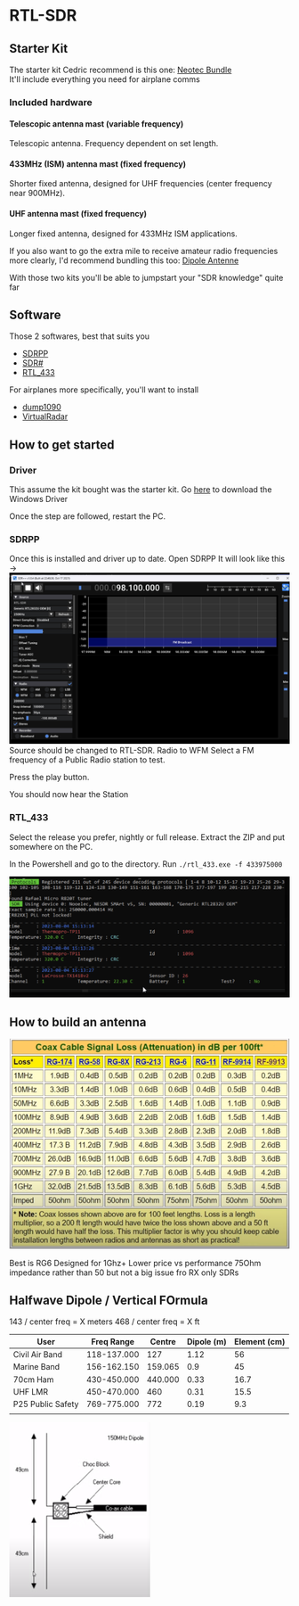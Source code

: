 # RTL-SDR

## Starter Kit
The starter kit Cedric recommend is this one: [Neotec Bundle](https://www.amazon.ca/Nooelec-NESDR-SMArt-Bundle-R820T2-Based/dp/B01GDN1T4S/ref=sr_1_1_sspa?crid=QT9RP9QHQU7M&keywords=rtl-sdr&qid=1690984872&sprefix=rtl-sdr%2Caps%2C75&sr=8-1-spons&ufe=app_do%3Aamzn1.fos.b06bdbbe-20fd-4ebc-88cf-fa04f1ca0da8&sp_csd=d2lkZ2V0TmFtZT1zcF9hdGY&psc=1&smid=A2ODZQFKJKWN4I)  
It'll include everything you need for airplane comms

### Included hardware

#### Telescopic antenna mast (variable frequency)

Telescopic antenna. Frequency dependent on set length.

#### 433MHz (ISM) antenna mast (fixed frequency)

Shorter fixed antenna, designed for UHF frequencies (center frequency near 900MHz).

#### UHF antenna mast (fixed frequency)

Longer fixed antenna, designed for 433MHz ISM applications.


If you also want to go the extra mile to receive amateur radio frequencies more clearly, I'd recommend bundling this too: [Dipole Antenne](https://www.amazon.ca/Telescopic-V%E2%80%91Dipole-Communication-Frequency-Universal/dp/B099X55492/ref=sr_1_52?crid=228MKVBJ1NUW0&keywords=dipole+antenna+sdr&qid=1690984973&sprefix=dipole+antenna+sdr%2Caps%2C66&sr=8-52)

With those two kits you'll be able to jumpstart your "SDR knowledge" quite far  

## Software

Those 2 softwares, best that suits you

- [SDRPP](https://www.sdrpp.org/) 
- [SDR#](https://airspy.com/download/)
- [RTL_433](https://github.com/merbanan/rtl_433/releases)


For airplanes more specifically, you'll want to install 

- [dump1090](http://sonicgoose.com/using-dump1090-in-windows/) 
- [VirtualRadar](https://www.virtualradarserver.co.uk/) 

## How to get started

### Driver 

This assume the kit bought was the starter kit. 
Go [here](https://www.nooelec.com/store/qs) to download the Windows Driver

Once the step are followed, restart the PC.

### SDRPP

Once this is installed and driver up to date. Open SDRPP
It will look like this ->
![assets/23_08_04_154006.png](assets/23_08_04_154006.png)
Source should be changed to RTL-SDR.
Radio to WFM
Select a FM frequency of a Public Radio station to test.

Press the play button.

You should now hear the Station

### RTL_433

Select the release you prefer, nightly or full release.
Extract the ZIP and put somewhere on the PC.

In the Powershell and go to the directory. 
Run  `./rtl_433.exe -f 433975000`

![assets/23_08_04_154006.png](assets/23_08_04_154436.png)

## How to build an antenna

![assets/coax_cable_loss.png](assets/coax_cable_loss.png)

Best is RG6
Designed for 1Ghz+
Lower price vs performance
75Ohm impedance rather than 50 but not a big issue fro RX only SDRs


## Halfwave Dipole / Vertical FOrmula
143 / center freq = X meters
468 / center freq = X ft

| User              | Freq Range  | Centre  | Dipole (m) | Element (cm) |
| ----------------- | ----------- | ------- | ---------- | ------------ |
| Civil Air Band    | 118-137.000 | 127     | 1.12       | 56           |
| Marine Band       | 156-162.150 | 159.065 | 0.9        | 45           |
| 70cm Ham          | 430-450.000 | 440.000 | 0.33       | 16.7         |
| UHF LMR           | 450-470.000 | 460     | 0.31       | 15.5         |
| P25 Public Safety | 769-775.000 | 772     | 0.19       | 9.3          |
|                   |             |         |            |              |
 ![assets/dipole_length.png](assets/dipole_length.png)
